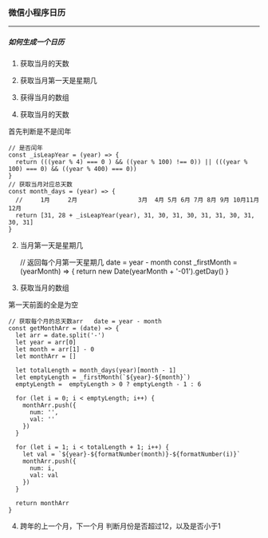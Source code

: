 ### 微信小程序日历
---
##### 如何生成一个日历
1. 获取当月的天数
2. 获取当月第一天是星期几
3. 获得当月的数组

1. 获取当月的天数

首先判断是不是闰年

	// 是否闰年
	const _isLeapYear = (year) => {
	  return (((year % 4) === 0 ) && ((year % 100) !== 0)) || (((year % 100) === 0) && ((year % 400) === 0))
	}
	// 获取当月对应总天数
	const month_days = (year) => {
      //     1月     2月                 3月  4月 5月 6月 7月 8月 9月 10月11月12月
	  return [31, 28 + _isLeapYear(year), 31, 30, 31, 30, 31, 31, 30, 31, 30, 31]
	}

2. 当月第一天是星期几

	// 返回每个月第一天星期几  date = year - month
	const _firstMonth = (yearMonth) => {
	  return new Date(yearMonth + '-01').getDay()
	}

3. 获取当月的数组

第一天前面的全是为空
	
	// 获取每个月的总天数arr   date = year - month
	const getMonthArr = (date) => {
	  let arr = date.split('-')
	  let year = arr[0]
	  let month = arr[1] - 0
	  let monthArr = []
	
	  let totalLength = month_days(year)[month - 1]
	  let emptyLength = _firstMonth(`${year}-${month}`) 
	  emptyLength =  emptyLength > 0 ? emptyLength - 1 : 6
	
	  for (let i = 0; i < emptyLength; i++) {
	    monthArr.push({
	      num: '',
	      val: ''
	    })
	  }
	
	  for (let i = 1; i < totalLength + 1; i++) {
	    let val = `${year}-${formatNumber(month)}-${formatNumber(i)}`
	    monthArr.push({
	      num: i,
	      val: val
	    })
	  }
	  
	  return monthArr
	}

4. 跨年的上一个月，下一个月
	判断月份是否超过12，以及是否小于1